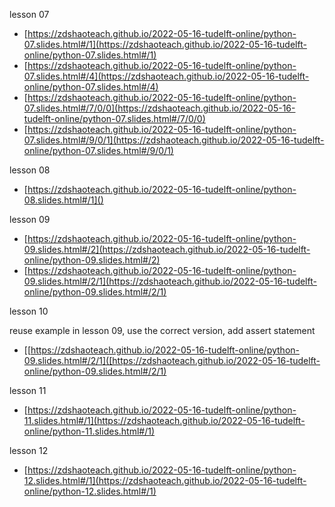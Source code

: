 lesson 07

- [https://zdshaoteach.github.io/2022-05-16-tudelft-online/python-07.slides.html#/1](https://zdshaoteach.github.io/2022-05-16-tudelft-online/python-07.slides.html#/1)
- [https://zdshaoteach.github.io/2022-05-16-tudelft-online/python-07.slides.html#/4](https://zdshaoteach.github.io/2022-05-16-tudelft-online/python-07.slides.html#/4)
- [https://zdshaoteach.github.io/2022-05-16-tudelft-online/python-07.slides.html#/7/0/0](https://zdshaoteach.github.io/2022-05-16-tudelft-online/python-07.slides.html#/7/0/0)
- [https://zdshaoteach.github.io/2022-05-16-tudelft-online/python-07.slides.html#/9/0/1](https://zdshaoteach.github.io/2022-05-16-tudelft-online/python-07.slides.html#/9/0/1)

lesson 08

- [https://zdshaoteach.github.io/2022-05-16-tudelft-online/python-08.slides.html#/1]()

lesson 09

- [https://zdshaoteach.github.io/2022-05-16-tudelft-online/python-09.slides.html#/2](https://zdshaoteach.github.io/2022-05-16-tudelft-online/python-09.slides.html#/2)
- [https://zdshaoteach.github.io/2022-05-16-tudelft-online/python-09.slides.html#/2/1](https://zdshaoteach.github.io/2022-05-16-tudelft-online/python-09.slides.html#/2/1)
 
lesson 10
 
reuse example in lesson 09, use the correct version, add assert statement
- [[https://zdshaoteach.github.io/2022-05-16-tudelft-online/python-09.slides.html#/2/1]([https://zdshaoteach.github.io/2022-05-16-tudelft-online/python-09.slides.html#/2/1)

lesson 11

- [https://zdshaoteach.github.io/2022-05-16-tudelft-online/python-11.slides.html#/1](https://zdshaoteach.github.io/2022-05-16-tudelft-online/python-11.slides.html#/1)

lesson 12 

- [https://zdshaoteach.github.io/2022-05-16-tudelft-online/python-12.slides.html#/1](https://zdshaoteach.github.io/2022-05-16-tudelft-online/python-12.slides.html#/1)
